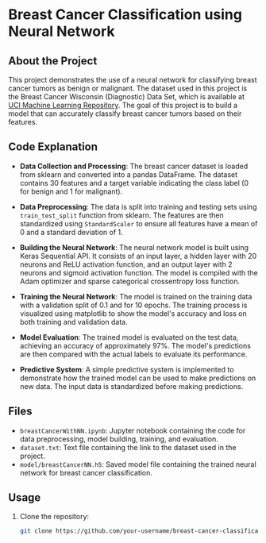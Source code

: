 # Breast Cancer Classification using Neural Network

## About the Project

This project demonstrates the use of a neural network for classifying breast cancer tumors as benign or malignant. The dataset used in this project is the Breast Cancer Wisconsin (Diagnostic) Data Set, which is available at [UCI Machine Learning Repository](https://archive.ics.uci.edu/ml/datasets/Breast+Cancer+Wisconsin+(Diagnostic)). The goal of this project is to build a model that can accurately classify breast cancer tumors based on their features.

## Code Explanation

- **Data Collection and Processing**: The breast cancer dataset is loaded from sklearn and converted into a pandas DataFrame. The dataset contains 30 features and a target variable indicating the class label (0 for benign and 1 for malignant).

- **Data Preprocessing**: The data is split into training and testing sets using `train_test_split` function from sklearn. The features are then standardized using `StandardScaler` to ensure all features have a mean of 0 and a standard deviation of 1.

- **Building the Neural Network**: The neural network model is built using Keras Sequential API. It consists of an input layer, a hidden layer with 20 neurons and ReLU activation function, and an output layer with 2 neurons and sigmoid activation function. The model is compiled with the Adam optimizer and sparse categorical crossentropy loss function.

- **Training the Neural Network**: The model is trained on the training data with a validation split of 0.1 and for 10 epochs. The training process is visualized using matplotlib to show the model's accuracy and loss on both training and validation data.

- **Model Evaluation**: The trained model is evaluated on the test data, achieving an accuracy of approximately 97%. The model's predictions are then compared with the actual labels to evaluate its performance.

- **Predictive System**: A simple predictive system is implemented to demonstrate how the trained model can be used to make predictions on new data. The input data is standardized before making predictions.

## Files

- `breastCancerWithNN.ipynb`: Jupyter notebook containing the code for data preprocessing, model building, training, and evaluation.
- `dataset.txt`: Text file containing the link to the dataset used in the project.
- `model/breastCancerNN.h5`: Saved model file containing the trained neural network for breast cancer classification.

## Usage

1. Clone the repository:

   ```bash
   git clone https://github.com/your-username/breast-cancer-classification.git
